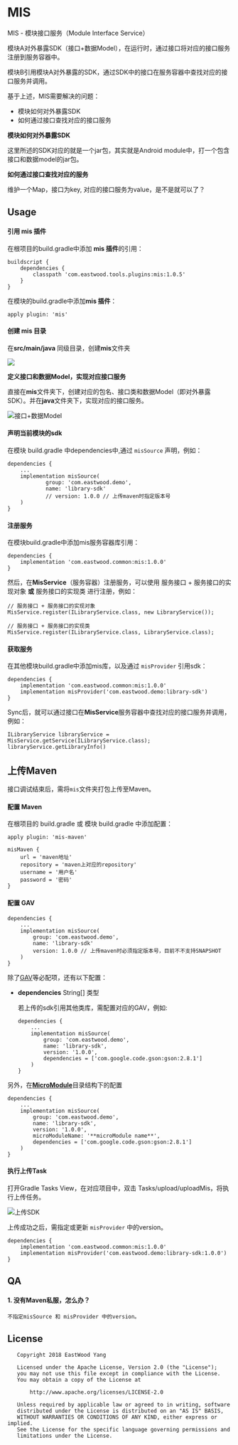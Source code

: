 # MIS
MIS - 模块接口服务（Module Interface Service）

模块A对外暴露SDK（接口+数据Model），在运行时，通过接口将对应的接口服务注册到服务容器中。

模块B引用模块A对外暴露的SDK，通过SDK中的接口在服务容器中查找对应的接口服务并调用。

基于上述，MIS需要解决的问题：

* 模块如何对外暴露SDK
* 如何通过接口查找对应的接口服务

**模块如何对外暴露SDK**

这里所述的SDK对应的就是一个jar包，其实就是Android module中，打一个包含接口和数据model的jar包。

**如何通过接口查找对应的服务**

维护一个Map，接口为key, 对应的接口服务为value，是不是就可以了？


## Usage

#### 引用 mis 插件

在根项目的build.gradle中添加 **mis 插件**的引用：
```
buildscript {
    dependencies {
        classpath 'com.eastwood.tools.plugins:mis:1.0.5'
    }
}
```

在模块的build.gradle中添加**mis 插件**：
```
apply plugin: 'mis' 
```

#### 创建 mis 目录

在**src/main/java** 同级目录，创建**mis**文件夹

![](https://user-gold-cdn.xitu.io/2018/7/30/164eab1718831a1e?w=270&h=321&f=png&s=6663)

**定义接口和数据Model，实现对应接口服务**

直接在**mis**文件夹下，创建对应的包名、接口类和数据Model（即对外暴露SDK）。并在**java**文件夹下，实现对应的接口服务。

![接口+数据Model](https://user-gold-cdn.xitu.io/2018/7/30/164eab5630a021d4?w=308&h=421&f=png&s=10071)

#### 声明当前模块的sdk

在模块 build.gradle 中dependencies中,通过 `misSource` 声明，例如：

```
dependencies {
    ...
    implementation misSource(
            group: 'com.eastwood.demo',
            name: 'library-sdk'
            // version: 1.0.0 // 上传maven时指定版本号
    )
}
```

#### 注册服务

在模块build.gradle中添加mis服务容器库引用：

```
dependencies {
    implementation 'com.eastwood.common:mis:1.0.0'
}
```


然后，在**MisService**（服务容器）注册服务，可以使用 服务接口 + 服务接口的实现对象 **或** 服务接口的实现类 进行注册，例如：

```
// 服务接口 + 服务接口的实现对象
MisService.register(ILibraryService.class, new LibraryService());
 
// 服务接口 + 服务接口的实现类
MisService.register(ILibraryService.class, LibraryService.class);
```

#### 获取服务

在其他模块build.gradle中添加mis库，以及通过 `misProvider` 引用sdk：

```
dependencies {
    implementation 'com.eastwood.common:mis:1.0.0'
    implementation misProvider('com.eastwood.demo:library-sdk')
}
```


Sync后，就可以通过接口在**MisService**服务容器中查找对应的接口服务并调用，例如：

```
ILibraryService libraryService = MisService.getService(ILibraryService.class);
libraryService.getLibraryInfo()
```

## 上传Maven
接口调试结束后，需将`mis`文件夹打包上传至Maven。

#### 配置 Maven
在根项目的 build.gradle 或 模块 build.gradle 中添加配置：

```
apply plugin: 'mis-maven'
 
misMaven {
    url = 'maven地址'
    repository = 'maven上对应的repository'
    username = '用户名'
    password = '密码'
}
```

#### 配置 GAV

```
dependencies {
    ...
    implementation misSource(
        group: 'com.eastwood.demo',
        name: 'library-sdk'
        version: 1.0.0 // 上传maven时必须指定版本号，目前不不支持SNAPSHOT
    )
}
```

除了[GAV](https://maven.apache.org/guides/mini/guide-naming-conventions.html)等必配项，还有以下配置：
* **dependencies** String[] 类型
  
    若上传的sdk引用其他类库，需配置对应的GAV，例如:

    ```
    dependencies {
        ...
        implementation misSource(
            group: 'com.eastwood.demo',
            name: 'library-sdk',
            version: '1.0.0',
            dependencies = ['com.google.code.gson:gson:2.8.1']
        )
    }
    ```

另外，在[**MicroModule**](https://github.com/EastWoodYang/MicroModule)目录结构下的配置
```
dependencies {
    ...
    implementation misSource(
        group: 'com.eastwood.demo',
        name: 'library-sdk',
        version: '1.0.0',
        microModuleName: '**microModule name**',
        dependencies = ['com.google.code.gson:gson:2.8.1']
    )
}
```

#### 执行上传Task
打开Gradle Tasks View，在对应项目中，双击 Tasks/upload/uploadMis，将执行上传任务。

![上传SDK](https://user-gold-cdn.xitu.io/2018/7/30/164eacb1e751a292?w=236&h=265&f=png&s=5912)

上传成功之后，需指定或更新 `misProvider` 中的version。
```
dependencies {
    implementation 'com.eastwood.common:mis:1.0.0'
    implementation misProvider('com.eastwood.demo:library-sdk:1.0.0')
}
```
    
## QA
#### 1. 没有Maven私服，怎么办？

    不指定misSource 和 misProvider 中的version。
    
## License

```
   Copyright 2018 EastWood Yang

   Licensed under the Apache License, Version 2.0 (the "License");
   you may not use this file except in compliance with the License.
   You may obtain a copy of the License at

       http://www.apache.org/licenses/LICENSE-2.0

   Unless required by applicable law or agreed to in writing, software
   distributed under the License is distributed on an "AS IS" BASIS,
   WITHOUT WARRANTIES OR CONDITIONS OF ANY KIND, either express or implied.
   See the License for the specific language governing permissions and
   limitations under the License.
```
